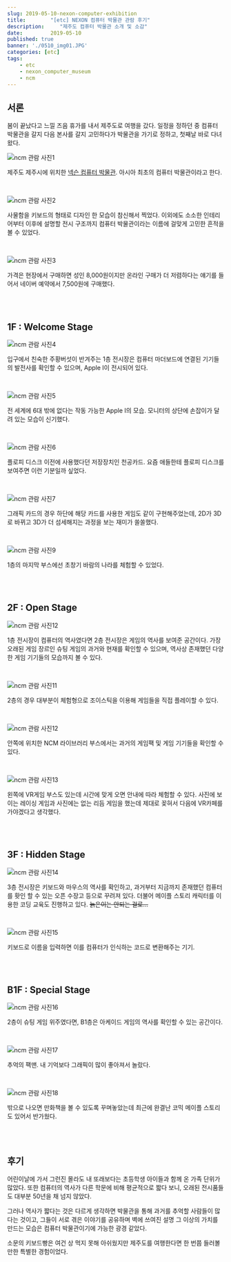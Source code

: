 ```yaml
---
slug: 2019-05-10-nexon-computer-exhibition
title:        "[etc] NEXON 컴퓨터 박물관 관람 후기"
description:     "제주도 컴퓨터 박물관 소개 및 소감"
date:         2019-05-10
published: true
banner: './0510_img01.JPG'
categories: [etc]
tags:
    - etc
    - nexon_computer_museum
    - ncm
---
```




## 서론

봄이 끝났다고 느낄 즈음 휴가를 내서 제주도로 여행을 갔다. 일정을 정하던 중 컴퓨터 박물관을 갈지 다음 본사를 갈지 고민하다가 박물관을 가기로 정하고, 첫째날 바로 다녀왔다.

![ncm 관람 사진1](./0510_img01.JPG)

제주도 제주시에 위치한 [넥슨 컴퓨터 박물관](<http://www.nexoncomputermuseum.org/> ). 아시아 최초의 컴퓨터 박물관이라고 한다.

<br>

![ncm 관람 사진2](./0510_img02.JPG)

사물함을 키보드의 형태로 디자인 한 모습이 참신해서 찍었다. 이외에도 소소한 인테리어부터 이후에 설명할 전시 구조까지 컴퓨터 박물관이라는 이름에 걸맞게 고민한 흔적을 볼 수 있었다. 

<br>

![ncm 관람 사진3](./0510_img03.JPG)

가격은 현장에서 구매하면 성인 8,000원이지만 온라인 구매가 더 저렴하다는 얘기를 들어서 네이버 예약에서 7,500원에 구매했다. 

<br/>

<br>

## 1F : Welcome Stage

![ncm 관람 사진4](./0510_img04.JPG)

입구에서 친숙한 주황버섯이 반겨주는 1층 전시장은 컴퓨터 마더보드에 연결된 기기들의 발전사를 확인할 수 있으며, Apple Ⅰ이 전시되어 있다. 

<br>

![ncm 관람 사진5](./0510_img05.JPG)

전 세계에 6대 밖에 없다는 작동 가능한 Apple Ⅰ의 모습. 모니터의 상단에 손잡이가 달려 있는 모습이 신기했다. 

<br>

![ncm 관람 사진6](./0510_img06.JPG)

플로피 디스크 이전에 사용했다던 저장장치인 천공카드. 요즘 애들한테 플로피 디스크를 보여주면 이런 기분일까 싶었다.

<br>

![ncm 관람 사진7](./0510_img07.JPG)

그래픽 카드의 경우 하단에 해당 카드를 사용한 게임도 같이 구현해주었는데, 2D가 3D로 바뀌고 3D가 더 섬세해지는 과정을 보는 재미가 쏠쏠했다.

<br>

![ncm 관람 사진9](./0510_img09.JPG)

1층의 마지막 부스에선 초창기 바람의 나라를 체험할 수 있었다.

<br/>

<br>

## 2F : Open Stage

![ncm 관람 사진12](./0510_img12.JPG)

1층 전시장이 컴퓨터의 역사였다면 2층 전시장은 게임의 역사를 보여준 공간이다. 가장 오래된 게임 장르인 슈팅 게임의 과거와 현재를 확인할 수 있으며, 역사상 존재했던 다양한 게임 기기들의 모습까지 볼 수 있다.

<br>

![ncm 관람 사진11](./0510_img11.JPG)

2층의 경우 대부분이 체험형으로 조이스틱을 이용해 게임들을 직접 플레이할 수 있다.

<br>

![ncm 관람 사진12](./0510_img12.JPG)

안쪽에 위치한 NCM 라이브러리 부스에서는 과거의 게임팩 및 게임 기기들을 확인할 수 있다.

<br>

![ncm 관람 사진13](./0510_img18.JPG)

왼쪽에 VR게임 부스도 있는데 시간에 맞게 오면 안내에 따라 체험할 수 있다. 사진에 보이는 레이싱 게임과 사진에는 없는 리듬 게임을 했는데 제대로 꽂혀서 다음에 VR카페를 가야겠다고 생각했다.

<br/>

<br>

## 3F : Hidden Stage

![ncm 관람 사진14](./0510_img14.JPG)

3층 전시장은 키보드와 마우스의 역사를 확인하고, 과거부터 지금까지 존재했던 컴퓨터를 홧인 할 수 있는 오픈 수장고 등으로 꾸려져 있다. 더불어 메이플 스토리 캐릭터를 이용한 코딩 교육도 진행하고 있다. ~~늙은이는 안되는 걸로...~~

<br>

![ncm 관람 사진15](./0510_img17.JPG)

키보드로 이름을 입력하면 이를 컴퓨터가 인식하는 코드로 변환해주는 기기.

<br/>

<br>

## B1F : Special Stage

![ncm 관람 사진16](./0510_img20.JPG)

2층이 슈팅 게임 위주였다면, B1층은 아케이드 게임의 역사를 확인할 수 있는 공간이다. 

<br>

![ncm 관람 사진17](./0510_img21.JPG)

추억의 팩맨. 내 기억보다 그래픽이 많이 좋아져서 놀랐다. 

<br>

![ncm 관람 사진18](./0510_img22.JPG)

밖으로 나오면 만화책을 볼 수 있도록 꾸며놓았는데 최근에 완결난 코믹 메이플 스토리도 있어서 반가웠다.

<br/>

<br>

## 후기

어린이날에 가서 그런진 몰라도 내 또래보다는 초등학생 아이들과 함께 온 가족 단위가 많았다. 또한 컴퓨터의 역사가 다른 학문에 비해 평균적으로 짧다 보니, 오래된 전시품들도 대부분 50년을 채 넘지 않았다. 

그러나 역사가 짧다는 것은 다르게 생각하면 박물관을 통해 과거를 추억할 사람들이 많다는 것이고, 그들이 서로 겪은 이야기를 공유하며 벽에 쓰여진 설명 그 이상의 가치를 만드는 모습은 컴퓨터 박물관이기에 가능한 광경 같았다. 

소문의 키보드빵은 여건 상 먹지 못해 아쉬웠지만 제주도를 여행한다면 한 번쯤 들러볼 만한 특별한 경험이었다.

